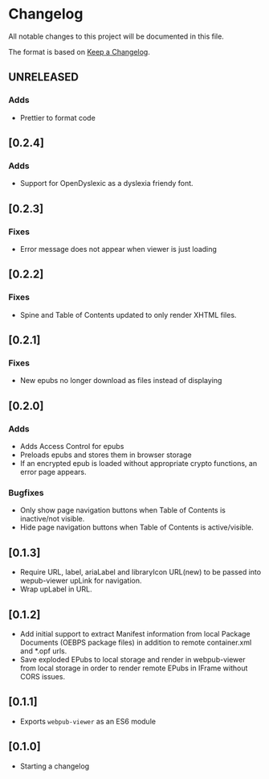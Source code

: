 # Changelog

All notable changes to this project will be documented in this file.

The format is based on [Keep a Changelog](https://keepachangelog.com/en/1.0.0/).

## UNRELEASED
### Adds 
- Prettier to format code

## [0.2.4]
### Adds
- Support for OpenDyslexic as a dyslexia friendy font.  

## [0.2.3]
### Fixes
- Error message does not appear when viewer is just loading

## [0.2.2]

### Fixes

- Spine and Table of Contents updated to only render XHTML files.

## [0.2.1]

### Fixes

- New epubs no longer download as files instead of displaying

## [0.2.0]

### Adds

- Adds Access Control for epubs
- Preloads epubs and stores them in browser storage
- If an encrypted epub is loaded without appropriate crypto functions, an error page appears.

### Bugfixes

- Only show page navigation buttons when Table of Contents is inactive/not visible.
- Hide page navigation buttons when Table of Contents is active/visible.

## [0.1.3]

- Require URL, label, ariaLabel and libraryIcon URL(new) to be passed into wepub-viewer upLink for navigation.
- Wrap upLabel in URL.

## [0.1.2]

- Add initial support to extract Manifest information from local Package Documents (OEBPS package files) in addition to remote container.xml and \*.opf urls.
- Save exploded EPubs to local storage and render in webpub-viewer from local storage in order to render remote EPubs in IFrame without CORS issues.

## [0.1.1]

- Exports `webpub-viewer` as an ES6 module

## [0.1.0]

- Starting a changelog
